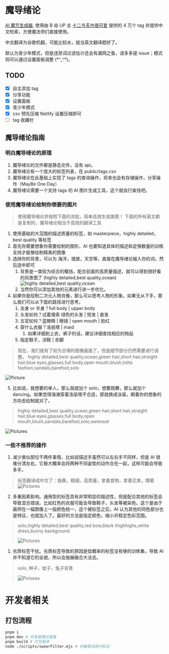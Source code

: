 # 魔导绪论

[AI 魔咒生成器](https://magic-tag.netlify.app/#/), 使用由 B 站 UP 主 [十二今天也很可爱](https://www.bilibili.com/video/BV1m84y1B7Ny/?p=1&t=285&vd_source=a2ecd44ec8a0a62c70f8b98747f4aa56) 提供的 4 万个 tag 并提供中文检索，方便魔法师们直接使用。

中文翻译为谷歌机翻，可能比较水，就当英文翻译题好了。

默认为青少年模式，但是违禁词过滤估计还会有漏网之鱼，请多多提 issue；模式则可以通过设置面板调整 (\*^\_^\*)。

## TODO

-   [x] 自主添加 tag
-   [x] 分享功能
-   [x] 设置面板
-   [x] 青少年模式
-   [x] csv 预先压缩 Netlify 设置压缩即可
-   [ ] tag 收藏栏

## 魔导绪论指南

### 明白魔导绪论的原理

1. 魔导绪论的文件都是静态文件，没有 api。
2. 魔导绪论有一个庞大的标签列表，在 public/tags.csv
3. 魔导绪论在此基础上实现了 tags 的查询操作，将来也会有存储操作，分享操作（MayBe One Day）
4. 魔导绪论需要一个支持 tags 的 AI 图片生成工具，这个就自行查找吧。

### 使用魔导绪论绘制你想要的图片

> 使用魔导绪论并按照下面的流程，简单高效生成美图！
> 下面的所有英文都是复制的，魔导绪论相当于高效的翻译工具

1. 使用基础的大范围的描述质量的标签，如 masterpiece，highly detailed，best quality 等标签
2. 首先你需要想象你需要绘制的图形，AI 也要知道具体的描述和足够数量的训练支持才能够绘制精美的图像
3. 选择你的背景，可以为 海洋，城堡，天空等，直接在魔导绪论输入你的词，然后选中即可
    1. 背景是一类较为综合的概括，配合前面的高质量描述，就可以得到很好看的风景图了 (highly detailed,best quality,ocean)
       ![highly detailed,best quality,ocean](./assets/highly%20detailed,best%20quality,ocean%20s-3970917509.png)
    2. 当然你可以添加其他的元素进行进一步优化。
4. 如果你是绘制二次元人物肖像，那么可以思考人物的形象。如果无从下手，那么我们可以从下面的路径进行思考。
    1. 全身 or 半身？full body | upper body
    2. 头发如何？试着搜索 绿色的头发 | 短发 | 直发
    3. 五官如何？蓝眼睛 | 眼镜 | open mouth | 脸红
    4. 穿什么衣服？洛丽塔 | maid
        1. 如果详细到上衣，裤子的话，建议详细查找相应的物品
    5. 指定鞋子，凉鞋 | 赤脚

> 现在，我们就有了较为合理的图像画面了，但是细节部分仍然需要进行调整。
> highly detailed,best quality,ocean,green hair,short hair,straight hair,blue eyes,glasses,full body,open mouth,blush,lolita fashion,sandals,barefoot,solo

![Picture](./assets/highly%20detailed,best%20quality,ocean,green%20hair,short%20hair,straight%20hair,blue%20eyes,glasses,full%20body,open%20mouth,blush,lolita%20fashion,sandals,barefoot%20s-3639915976.png)

5. 比如说，我想要的单人，那么我就加个 solo，想要跳舞，那么就加个 dancing。如果觉得海滩穿着洛丽塔不合适，那就换成泳装，朝着你的想象的方向去绘制就对了。

> highly detailed,best quality,ocean,green hair,short hair,straight hair,blue eyes,glasses,full body,open mouth,blush,sandals,barefoot,solo,swimsuit

![Pictures](./assets/highly%20detailed,best%20quality,ocean,green%20hair,short%20hair,straight%20hair,blue%20eyes,glasses,full%20body,open%20mouth,blush,sandals,barefoot,solo,swimsuit%20s-4247237495.png)

### 一些不推荐的操作

1. 减少类似部位干两件事情，比如说描述手虽然可以左右手不同样，但是 AI 很难分清左右，它极大概率会将两种不同姿势的动作合在一起，这样可能会导致多手。

> 标签翻译成中文了：独奏，精细，高质量，拿着食物，拿着花束，蹲着
> ![Pictures](./assets/bad1.png)

2. 多重因素影响。通用型的标签具有非常明显的描述性，但是配合其他的标签会导致混合错误。比如红色的衣服可能会导致鞋子，头发等被染色。这个是由于画师在一幅图像上一般颜色统一，这个被标签之后，AI 认为其他的同色部分也是特征，也就加入了。最好的方法是指定颜色，缩小并稳定色彩范围。

> solo,highly detailed,best quality,red bow,black thighhighs,white dress,bunny background

> ![Pictures](./assets/bad2.png)

1. 劣质标签干扰。劣质标签导致的原因是低概率的标签没有够的训练集，导致 AI 并不知道它的全貌，所以会施展融合大法去。

> solo, 种子，蚊子，兔子背景

> ![Pictures](./assets/bad3.png)

# 开发者相关

## 打包流程

```sh
pnpm i
pnpm dev # 开发者模式查看
pnpm build # 打包版本
node ./scripts/swearFilter.mjs # 对敏感词进行标记
```

